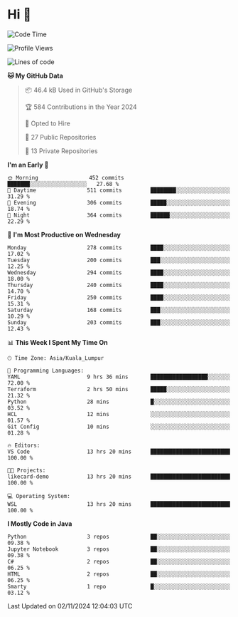 <h1>Hi 👋</h1>

<!--START_SECTION:waka-->
![Code Time](http://img.shields.io/badge/Code%20Time-792%20hrs%2041%20mins-blue)

![Profile Views](http://img.shields.io/badge/Profile%20Views-0-blue)

![Lines of code](https://img.shields.io/badge/From%20Hello%20World%20I%27ve%20Written-1.3%20million%20lines%20of%20code-blue)

**🐱 My GitHub Data** 

> 📦 46.4 kB Used in GitHub's Storage 
 > 
> 🏆 584 Contributions in the Year 2024
 > 
> 💼 Opted to Hire
 > 
> 📜 27 Public Repositories 
 > 
> 🔑 13 Private Repositories 
 > 
**I'm an Early 🐤** 

```text
🌞 Morning                452 commits         ███████░░░░░░░░░░░░░░░░░░   27.68 % 
🌆 Daytime                511 commits         ████████░░░░░░░░░░░░░░░░░   31.29 % 
🌃 Evening                306 commits         █████░░░░░░░░░░░░░░░░░░░░   18.74 % 
🌙 Night                  364 commits         ██████░░░░░░░░░░░░░░░░░░░   22.29 % 
```
📅 **I'm Most Productive on Wednesday** 

```text
Monday                   278 commits         ████░░░░░░░░░░░░░░░░░░░░░   17.02 % 
Tuesday                  200 commits         ███░░░░░░░░░░░░░░░░░░░░░░   12.25 % 
Wednesday                294 commits         ████░░░░░░░░░░░░░░░░░░░░░   18.00 % 
Thursday                 240 commits         ████░░░░░░░░░░░░░░░░░░░░░   14.70 % 
Friday                   250 commits         ████░░░░░░░░░░░░░░░░░░░░░   15.31 % 
Saturday                 168 commits         ███░░░░░░░░░░░░░░░░░░░░░░   10.29 % 
Sunday                   203 commits         ███░░░░░░░░░░░░░░░░░░░░░░   12.43 % 
```


📊 **This Week I Spent My Time On** 

```text
🕑︎ Time Zone: Asia/Kuala_Lumpur

💬 Programming Languages: 
YAML                     9 hrs 36 mins       ██████████████████░░░░░░░   72.00 % 
Terraform                2 hrs 50 mins       █████░░░░░░░░░░░░░░░░░░░░   21.32 % 
Python                   28 mins             █░░░░░░░░░░░░░░░░░░░░░░░░   03.52 % 
HCL                      12 mins             ░░░░░░░░░░░░░░░░░░░░░░░░░   01.57 % 
Git Config               10 mins             ░░░░░░░░░░░░░░░░░░░░░░░░░   01.28 % 

🔥 Editors: 
VS Code                  13 hrs 20 mins      █████████████████████████   100.00 % 

🐱‍💻 Projects: 
likecard-demo            13 hrs 20 mins      █████████████████████████   100.00 % 

💻 Operating System: 
WSL                      13 hrs 20 mins      █████████████████████████   100.00 % 
```

**I Mostly Code in Java** 

```text
Python                   3 repos             ██░░░░░░░░░░░░░░░░░░░░░░░   09.38 % 
Jupyter Notebook         3 repos             ██░░░░░░░░░░░░░░░░░░░░░░░   09.38 % 
C#                       2 repos             ██░░░░░░░░░░░░░░░░░░░░░░░   06.25 % 
HTML                     2 repos             ██░░░░░░░░░░░░░░░░░░░░░░░   06.25 % 
Smarty                   1 repo              █░░░░░░░░░░░░░░░░░░░░░░░░   03.12 % 
```




 Last Updated on 02/11/2024 12:04:03 UTC
<!--END_SECTION:waka-->
